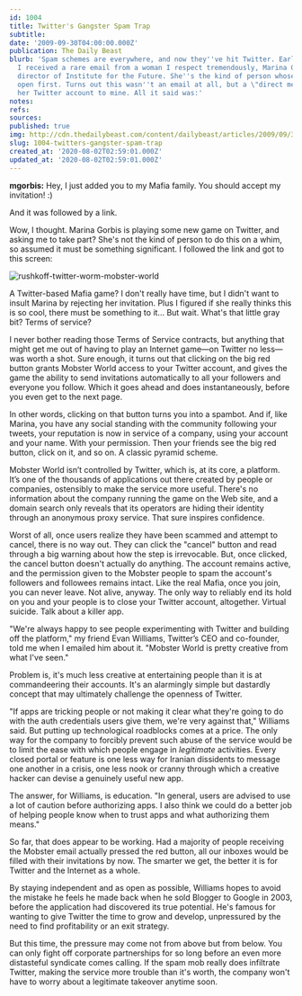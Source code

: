 ```yaml
---
id: 1004
title: Twitter's Gangster Spam Trap
subtitle: 
date: '2009-09-30T04:00:00.000Z'
publication: The Daily Beast
blurb: 'Spam schemes are everywhere, and now they''ve hit Twitter. Early Monday morning,
  I received a rare email from a woman I respect tremendously, Marina Gorbis, executive
  director of Institute for the Future. She''s the kind of person whose emails you
  open first. Turns out this wasn''t an email at all, but a \"direct message\" from
  her Twitter account to mine. All it said was:'
notes: 
refs: 
sources: 
published: true
img: http://cdn.thedailybeast.com/content/dailybeast/articles/2009/09/30/a-tweet-you-cant-refuse/_jcr_content/body/image_1.img.503.jpg/1337256000000.cached.jpg
slug: 1004-twitters-gangster-spam-trap
created_at: '2020-08-02T02:59:01.000Z'
updated_at: '2020-08-02T02:59:01.000Z'
---
```

**mgorbis:** Hey, I just added you to my Mafia family. You should accept my invitation! :)

And it was followed by a link.

Wow, I thought. Marina Gorbis is playing some new game on Twitter, and asking me to take part? She's not the kind of person to do this on a whim, so assumed it must be something significant. I followed the link and got to this screen:

![rushkoff-twitter-worm-mobster-world](http://cdn.thedailybeast.com/content/dailybeast/articles/2009/09/30/a-tweet-you-cant-refuse/_jcr_content/body/image_1.img.503.jpg/1337256000000.cached.jpg "rushkoff-twitter-worm-mobster-world")

A Twitter-based Mafia game? I don't really have time, but I didn't want to insult Marina by rejecting her invitation. Plus I figured if she really thinks this is so cool, there must be something to it... But wait. What's that little gray bit? Terms of service?

I never bother reading those Terms of Service contracts, but anything that might get me out of having to play an Internet game—on Twitter no less—was worth a shot. Sure enough, it turns out that clicking on the big red button grants Mobster World access to your Twitter account, and gives the game the ability to send invitations automatically to all your followers and everyone you follow. Which it goes ahead and does instantaneously, before you even get to the next page.

In other words, clicking on that button turns you into a spambot. And if, like Marina, you have any social standing with the community following your tweets, your reputation is now in service of a company, using your account and your name. With your permission. Then your friends see the big red button, click on it, and so on. A classic pyramid scheme.

Mobster World isn’t controlled by Twitter, which is, at its core, a platform. It’s one of the thousands of applications out there created by people or companies, ostensibly to make the service more useful. There's no information about the company running the game on the Web site, and a domain search only reveals that its operators are hiding their identity through an anonymous proxy service. That sure inspires confidence.

Worst of all, once users realize they have been scammed and attempt to cancel, there is no way out. They can click the "cancel" button and read through a big warning about how the step is irrevocable. But, once clicked, the cancel button doesn't actually do anything. The account remains active, and the permission given to the Mobster people to spam the account's followers and followees remains intact. Like the real Mafia, once you join, you can never leave. Not alive, anyway. The only way to reliably end its hold on you and your people is to close your Twitter account, altogether. Virtual suicide. Talk about a killer app.

"We're always happy to see people experimenting with Twitter and building off the platform," my friend Evan Williams, Twitter’s CEO and co-founder, told me when I emailed him about it. "Mobster World is pretty creative from what I've seen."

Problem is, it's much less creative at entertaining people than it is at commandeering their accounts. It's an alarmingly simple but dastardly concept that may ultimately challenge the openness of Twitter.

"If apps are tricking people or not making it clear what they're going to do with the auth credentials users give them, we're very against that," Williams said. But putting up technological roadblocks comes at a price. The only way for the company to forcibly prevent such abuse of the service would be to limit the ease with which people engage in *legitimate* activities. Every closed portal or feature is one less way for Iranian dissidents to message one another in a crisis, one less nook or cranny through which a creative hacker can devise a genuinely useful new app.

The answer, for Williams, is education. "In general, users are advised to use a lot of caution before authorizing apps. I also think we could do a better job of helping people know when to trust apps and what authorizing them means."

So far, that does appear to be working. Had a majority of people receiving the Mobster email actually pressed the red button, all our inboxes would be filled with their invitations by now. The smarter we get, the better it is for Twitter and the Internet as a whole.

By staying independent and as open as possible, Williams hopes to avoid the mistake he feels he made back when he sold Blogger to Google in 2003, before the application had discovered its true potential. He's famous for wanting to give Twitter the time to grow and develop, unpressured by the need to find profitability or an exit strategy.

But this time, the pressure may come not from above but from below. You can only fight off corporate partnerships for so long before an even more distasteful syndicate comes calling. If the spam mob really does infiltrate Twitter, making the service more trouble than it's worth, the company won't have to worry about a legitimate takeover anytime soon.
